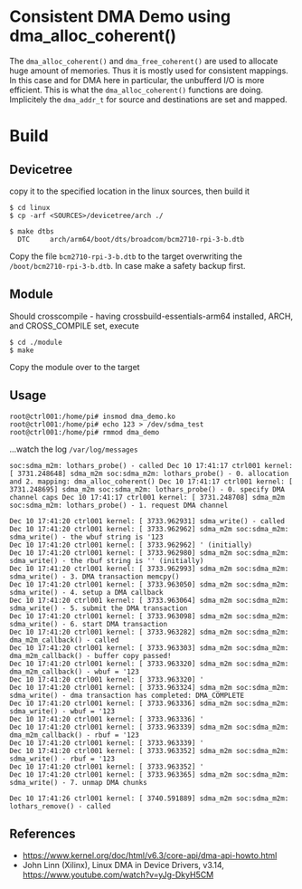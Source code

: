 # Consistent DMA Demo using dma_alloc_coherent()

The `dma_alloc_coherent()` and `dma_free_coherent()` are used to allocate huge amount of memories. Thus it is mostly used for consistent mappings. In this case and for DMA here in particular, the unbufferd I/O is more efficient. This is what the `dma_alloc_coherent()` functions are doing. Implicitely the `dma_addr_t` for source and destinations are set and mapped.  

# Build

## Devicetree

copy it to the specified location in the linux sources, then build it  
```
$ cd linux
$ cp -arf <SOURCES>/devicetree/arch ./

$ make dtbs
  DTC     arch/arm64/boot/dts/broadcom/bcm2710-rpi-3-b.dtb
```
Copy the file `bcm2710-rpi-3-b.dtb` to the target overwriting the `/boot/bcm2710-rpi-3-b.dtb`. In case make a safety backup first.  

## Module

Should crosscompile - having crossbuild-essentials-arm64 installed, ARCH, and CROSS_COMPILE set, execute  
```
$ cd ./module
$ make
```
Copy the module over to the target  

## Usage

```
root@ctrl001:/home/pi# insmod dma_demo.ko
root@ctrl001:/home/pi# echo 123 > /dev/sdma_test
root@ctrl001:/home/pi# rmmod dma_demo
```

...watch the log `/var/log/messages`   
``` Dec 10 17:41:17 ctrl001 kernel: [ 3731.248618] sdma_m2m
soc:sdma_m2m: lothars_probe() - called Dec 10 17:41:17 ctrl001 kernel:
[ 3731.248648] sdma_m2m soc:sdma_m2m: lothars_probe() - 0. allocation
and 2. mapping: dma_alloc_coherent() Dec 10 17:41:17 ctrl001 kernel: [
3731.248695] sdma_m2m soc:sdma_m2m: lothars_probe() - 0. specify DMA
channel caps Dec 10 17:41:17 ctrl001 kernel: [ 3731.248708] sdma_m2m
soc:sdma_m2m: lothars_probe() - 1. request DMA channel

Dec 10 17:41:20 ctrl001 kernel: [ 3733.962931] sdma_write() - called
Dec 10 17:41:20 ctrl001 kernel: [ 3733.962962] sdma_m2m soc:sdma_m2m: sdma_write() - the wbuf string is '123
Dec 10 17:41:20 ctrl001 kernel: [ 3733.962962] ' (initially)
Dec 10 17:41:20 ctrl001 kernel: [ 3733.962980] sdma_m2m soc:sdma_m2m: sdma_write() - the rbuf string is '' (initially)
Dec 10 17:41:20 ctrl001 kernel: [ 3733.962993] sdma_m2m soc:sdma_m2m: sdma_write() - 3. DMA transaction memcpy()
Dec 10 17:41:20 ctrl001 kernel: [ 3733.963050] sdma_m2m soc:sdma_m2m: sdma_write() - 4. setup a DMA callback
Dec 10 17:41:20 ctrl001 kernel: [ 3733.963064] sdma_m2m soc:sdma_m2m: sdma_write() - 5. submit the DMA transaction
Dec 10 17:41:20 ctrl001 kernel: [ 3733.963098] sdma_m2m soc:sdma_m2m: sdma_write() - 6. start DMA transaction
Dec 10 17:41:20 ctrl001 kernel: [ 3733.963282] sdma_m2m soc:sdma_m2m: dma_m2m_callback() - called
Dec 10 17:41:20 ctrl001 kernel: [ 3733.963303] sdma_m2m soc:sdma_m2m: dma_m2m_callback() - buffer copy passed!
Dec 10 17:41:20 ctrl001 kernel: [ 3733.963320] sdma_m2m soc:sdma_m2m: dma_m2m_callback() - wbuf = '123
Dec 10 17:41:20 ctrl001 kernel: [ 3733.963320] '
Dec 10 17:41:20 ctrl001 kernel: [ 3733.963324] sdma_m2m soc:sdma_m2m: sdma_write() - dma transaction has completed: DMA_COMPLETE
Dec 10 17:41:20 ctrl001 kernel: [ 3733.963336] sdma_m2m soc:sdma_m2m: sdma_write() - wbuf = '123
Dec 10 17:41:20 ctrl001 kernel: [ 3733.963336] '
Dec 10 17:41:20 ctrl001 kernel: [ 3733.963339] sdma_m2m soc:sdma_m2m: dma_m2m_callback() - rbuf = '123
Dec 10 17:41:20 ctrl001 kernel: [ 3733.963339] '
Dec 10 17:41:20 ctrl001 kernel: [ 3733.963352] sdma_m2m soc:sdma_m2m: sdma_write() - rbuf = '123
Dec 10 17:41:20 ctrl001 kernel: [ 3733.963352] '
Dec 10 17:41:20 ctrl001 kernel: [ 3733.963365] sdma_m2m soc:sdma_m2m: sdma_write() - 7. unmap DMA chunks

Dec 10 17:41:26 ctrl001 kernel: [ 3740.591889] sdma_m2m soc:sdma_m2m: lothars_remove() - called
```

## References
* https://www.kernel.org/doc/html/v6.3/core-api/dma-api-howto.html
* John Linn (Xilinx), Linux DMA in Device Drivers, v3.14, https://www.youtube.com/watch?v=yJg-DkyH5CM
